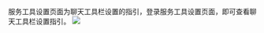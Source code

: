 
服务工具设置页面为聊天工具栏设置的指引，登录服务工具设置页面，即可查看聊天工具栏设置指引。
![](https://qcloudimg.tencent-cloud.cn/raw/a102d8f4106f89cdb0ff1a42ba326262.png)

